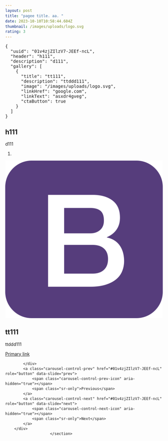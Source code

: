 ```yaml
---
layout: post
title: "pagee title. aa. "
date: 2023-10-10T10:58:44.604Z
thumbnail: /images/uploads/logo.svg
rating: 3
---
```

<section carousel-single>
        <div class="carousel carousel-single slide" id="01v4zjZIlzV7-JEEf-ncL"  data-ride="carousel">
            <pre>{
  "uuid": "01v4zjZIlzV7-JEEf-ncL",
  "header": "h111",
  "description": "d111",
  "gallery": [
    {
      "title": "tt111",
      "description": "ttddd111",
      "image": "/images/uploads/logo.svg",
      "linkHref": "google.com",
      "linkText": "asxdr4gveg",
      "ctaButton": true
    }
  ]
}</pre>
            <div className="carousel-header"><h1>h111</h1></div>
            <div className="carousel-description"><p>d111</p></div>
            <ol class="carousel-indicators"><li data-target="#01v4zjZIlzV7-JEEf-ncL" data-slide-to="0" class="active"></li>
            </ol>
            <div class="carousel-inner"><div class="carousel-item"><img class="carousel-image d-block w-100" src="/images/logo.svg" alt="First slide"><div class="carousel-item-content"><div className="carousel-title"><h1>tt111</h1></div><div className="carousel-description"><p>ttddd111</p></div><a href="google.com" class="carousel-link btn btn-primary">Primary link</a>
                                </div>
                    </div>
                
            </div>
            <a class="carousel-control-prev" href="#01v4zjZIlzV7-JEEf-ncL" role="button" data-slide="prev">
                <span class="carousel-control-prev-icon" aria-hidden="true"></span>
                <span class="sr-only">Previous</span>
            </a>
            <a class="carousel-control-next" href="#01v4zjZIlzV7-JEEf-ncL" role="button" data-slide="next">
                <span class="carousel-control-next-icon" aria-hidden="true"></span>
                <span class="sr-only">Next</span>
            </a>
        </div>
                        </section>